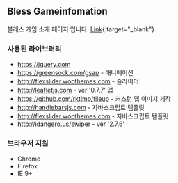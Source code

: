 ## Bless Gameinfomation

블래스 게임 소개 페이지 입니다.  [Link](http://ryube.github.io/Blessgameinfo/public/dist/html){:target="_blank"}

### 사용된 라이브러리

* https://jquery.com 
* https://greensock.com/gsap - 애니메이션
* http://flexslider.woothemes.com - 슬라이더
* http://leafletjs.com - ver '0.7.7' 맵 
* https://github.com/rktjmp/tileup - 커스텀 맵 이미지 제작
* http://handlebarsjs.com - 자바스크립트 템플릿
* http://flexslider.woothemes.com - 자바스크립트 템플릿
* http://idangero.us/swiper - ver '2.7.6'

### 브라우저 지원

- Chrome
- Firefox
- IE 9+





